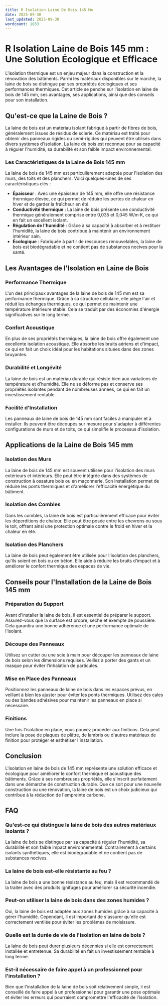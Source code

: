 ```yaml
---
title: R Isolation Laine De Bois 145 Mm
date: 2025-09-30
last_updated: 2025-09-30
wordcount: 1033
---
```


# R Isolation Laine de Bois 145 mm : Une Solution Écologique et Efficace

L'isolation thermique est un enjeu majeur dans la construction et la rénovation des bâtiments. Parmi les matériaux disponibles sur le marché, la laine de bois se distingue par ses propriétés écologiques et ses performances thermiques. Cet article se penche sur l'isolation en laine de bois de 145 mm, ses avantages, ses applications, ainsi que des conseils pour son installation.

## Qu'est-ce que la Laine de Bois ?

La laine de bois est un matériau isolant fabriqué à partir de fibres de bois, généralement issues de résidus de scierie. Ce matériau est traité pour obtenir des panneaux rigides ou semi-rigides qui peuvent être utilisés dans divers systèmes d'isolation. La laine de bois est reconnue pour sa capacité à réguler l'humidité, sa durabilité et son faible impact environnemental.

### Les Caractéristiques de la Laine de Bois 145 mm

La laine de bois de 145 mm est particulièrement adaptée pour l'isolation des murs, des toits et des planchers. Voici quelques-unes de ses caractéristiques clés :

- **Épaisseur** : Avec une épaisseur de 145 mm, elle offre une résistance thermique élevée, ce qui permet de réduire les pertes de chaleur en hiver et de garder la fraîcheur en été.
- **Conductivité thermique** : La laine de bois présente une conductivité thermique généralement comprise entre 0,035 et 0,045 W/m·K, ce qui en fait un excellent isolant.
- **Régulation de l'humidité** : Grâce à sa capacité à absorber et à restituer l'humidité, la laine de bois contribue à maintenir un environnement intérieur sain.
- **Écologique** : Fabriquée à partir de ressources renouvelables, la laine de bois est biodégradable et ne contient pas de substances nocives pour la santé.

## Les Avantages de l'Isolation en Laine de Bois

### Performance Thermique

L'un des principaux avantages de la laine de bois de 145 mm est sa performance thermique. Grâce à sa structure cellulaire, elle piège l'air et réduit les échanges thermiques, ce qui permet de maintenir une température intérieure stable. Cela se traduit par des économies d'énergie significatives sur le long terme.

### Confort Acoustique

En plus de ses propriétés thermiques, la laine de bois offre également une excellente isolation acoustique. Elle absorbe les bruits aériens et d'impact, ce qui en fait un choix idéal pour les habitations situées dans des zones bruyantes.

### Durabilité et Longévité

La laine de bois est un matériau durable qui résiste bien aux variations de température et d'humidité. Elle ne se déforme pas et conserve ses propriétés isolantes pendant de nombreuses années, ce qui en fait un investissement rentable.

### Facilité d'Installation

Les panneaux de laine de bois de 145 mm sont faciles à manipuler et à installer. Ils peuvent être découpés sur mesure pour s'adapter à différentes configurations de murs et de toits, ce qui simplifie le processus d'isolation.

## Applications de la Laine de Bois 145 mm

### Isolation des Murs

La laine de bois de 145 mm est souvent utilisée pour l'isolation des murs extérieurs et intérieurs. Elle peut être intégrée dans des systèmes de construction à ossature bois ou en maçonnerie. Son installation permet de réduire les ponts thermiques et d'améliorer l'efficacité énergétique du bâtiment.

### Isolation des Combles

Dans les combles, la laine de bois est particulièrement efficace pour éviter les déperditions de chaleur. Elle peut être posée entre les chevrons ou sous le toit, offrant ainsi une protection optimale contre le froid en hiver et la chaleur en été.

### Isolation des Planchers

La laine de bois peut également être utilisée pour l'isolation des planchers, qu'ils soient en bois ou en béton. Elle aide à réduire les bruits d'impact et à améliorer le confort thermique des espaces de vie.

## Conseils pour l'Installation de la Laine de Bois 145 mm

### Préparation du Support

Avant d'installer la laine de bois, il est essentiel de préparer le support. Assurez-vous que la surface est propre, sèche et exempte de poussière. Cela garantira une bonne adhérence et une performance optimale de l'isolant.

### Découpe des Panneaux

Utilisez un cutter ou une scie à main pour découper les panneaux de laine de bois selon les dimensions requises. Veillez à porter des gants et un masque pour éviter l'inhalation de particules.

### Mise en Place des Panneaux

Positionnez les panneaux de laine de bois dans les espaces prévus, en veillant à bien les ajuster pour éviter les ponts thermiques. Utilisez des cales ou des bandes adhésives pour maintenir les panneaux en place si nécessaire.

### Finitions

Une fois l'isolation en place, vous pouvez procéder aux finitions. Cela peut inclure la pose de plaques de plâtre, de lambris ou d'autres matériaux de finition pour protéger et esthétiser l'installation.

## Conclusion

L'isolation en laine de bois de 145 mm représente une solution efficace et écologique pour améliorer le confort thermique et acoustique des bâtiments. Grâce à ses nombreuses propriétés, elle s'inscrit parfaitement dans une démarche de construction durable. Que ce soit pour une nouvelle construction ou une rénovation, la laine de bois est un choix judicieux qui contribue à la réduction de l'empreinte carbone.

## FAQ

### Qu'est-ce qui distingue la laine de bois des autres matériaux isolants ?

La laine de bois se distingue par sa capacité à réguler l'humidité, sa durabilité et son faible impact environnemental. Contrairement à certains isolants synthétiques, elle est biodégradable et ne contient pas de substances nocives.

### La laine de bois est-elle résistante au feu ?

La laine de bois a une bonne résistance au feu, mais il est recommandé de la traiter avec des produits ignifuges pour améliorer sa sécurité incendie.

### Peut-on utiliser la laine de bois dans des zones humides ?

Oui, la laine de bois est adaptée aux zones humides grâce à sa capacité à gérer l'humidité. Cependant, il est important de s'assurer qu'elle est correctement ventilée pour éviter les problèmes de moisissure.

### Quelle est la durée de vie de l'isolation en laine de bois ?

La laine de bois peut durer plusieurs décennies si elle est correctement installée et entretenue. Sa durabilité en fait un investissement rentable à long terme.

### Est-il nécessaire de faire appel à un professionnel pour l'installation ?

Bien que l'installation de la laine de bois soit relativement simple, il est conseillé de faire appel à un professionnel pour garantir une pose optimale et éviter les erreurs qui pourraient compromettre l'efficacité de l'isolation.